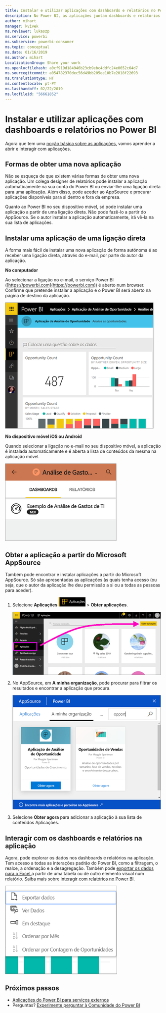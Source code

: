 ```yaml
---
title: Instalar e utilizar aplicações com dashboards e relatórios no Power BI
description: No Power BI, as aplicações juntam dashboards e relatórios num único local.
author: mihart
manager: kvivek
ms.reviewer: lukaszp
ms.service: powerbi
ms.subservice: powerbi-consumer
ms.topic: conceptual
ms.date: 01/16/2019
ms.author: mihart
LocalizationGroup: Share your work
ms.openlocfilehash: a0cf919d184946b23cb9ebc4ddfc24e0652c64d7
ms.sourcegitcommit: a054782370dec56d49bb205ee10b7e2018f22693
ms.translationtype: HT
ms.contentlocale: pt-PT
ms.lasthandoff: 02/22/2019
ms.locfileid: "56661852"
---
```

# <a name="install-and-use-apps-with-dashboards-and-reports-in-power-bi"></a>Instalar e utilizar aplicações com dashboards e relatórios no Power BI
Agora que tem uma [noção básica sobre as aplicações](end-user-apps.md), vamos aprender a abrir e interagir com aplicações. 

## <a name="ways-to-get-a-new-app"></a>Formas de obter uma nova aplicação
Não se esqueça de que existem várias formas de obter uma nova aplicação. Um colega designer de relatórios pode instalar a aplicação automaticamente na sua conta do Power BI ou enviar-lhe uma ligação direta para uma aplicação. Além disso, pode aceder ao AppSource e procurar aplicações disponíveis para si dentro e fora da empresa. 

Quanto ao Power BI no seu dispositivo móvel, só pode instalar uma aplicação a partir de uma ligação direta. Não pode fazê-lo a partir do AppSource. Se o autor instalar a aplicação automaticamente, irá vê-la na sua lista de aplicações.

## <a name="install-an-app-from-a-direct-link"></a>Instalar uma aplicação de uma ligação direta
A forma mais fácil de instalar uma nova aplicação de forma autónoma é ao receber uma ligação direta, através do e-mail, por parte do autor da aplicação.  

**No computador** 

Ao selecionar a ligação no e-mail, o serviço Power BI ([https://powerbi.com](https://powerbi.com)) é aberto num browser. Confirme que pretende instalar a aplicação e o Power BI será aberto na página de destino da aplicação.

![Página de destino da aplicação no serviço Power BI](./media/end-user-app-view/power-bi-app-landing-page-opportunity-480.png)

**No dispositivo móvel iOS ou Android** 

Quando selecionar a ligação no e-mail no seu dispositivo móvel, a aplicação é instalada automaticamente e é aberta a lista de conteúdos da mesma na aplicação móvel. 

![Lista de conteúdos da aplicação em dispositivo móvel](./media/end-user-app-view/power-bi-app-index-it-spend-360.png)

## <a name="get-the-app-from-microsoft-appsource"></a>Obter a aplicação a partir do Microsoft AppSource
Também pode encontrar e instalar aplicações a partir do Microsoft AppSource. Só são apresentadas as aplicações às quais tenha acesso (ou seja, que o autor da aplicação lhe deu permissão a si ou a todas as pessoas para aceder).

1. Selecione **Aplicações** ![Aplicações no painel de navegação à esquerda](./media/end-user-apps/power-bi-apps-bar.png) > **Obter aplicações**. 
   
     ![Ícone Obter aplicações](./media/end-user-app-view/power-bi-get-apps.png)
2. No AppSource, em **A minha organização**, pode procurar para filtrar os resultados e encontrar a aplicação que procura.
   
     ![No AppSource em A minha organização](./media/end-user-app-view/power-bi-appsource-my-org.png)
3. Selecione **Obter agora** para adicionar a aplicação à sua lista de conteúdos Aplicações. 

## <a name="interact-with-the-dashboards-and-reports-in-the-app"></a>Interagir com os dashboards e relatórios na aplicação
Agora, pode explorar os dados nos dashboards e relatórios na aplicação. Tem acesso a todas as interações padrão do Power BI, como a filtragem, o realce, a ordenação e a desagregação. Também pode [exportar os dados para o Excel ](end-user-export-data.md) a partir de uma tabela ou de outro elemento visual num relatório. Saiba mais sobre [interagir com relatórios no Power BI](end-user-reading-view.md). 

![Exportar dados de um visual do Power BI](./media/end-user-app-view/power-bi-service-export-data-visual.png)


## <a name="next-steps"></a>Próximos passos
* [Aplicações do Power BI para serviços externos](end-user-connect-to-services.md)
* Perguntas? [Experimente perguntar à Comunidade do Power BI](http://community.powerbi.com/)

